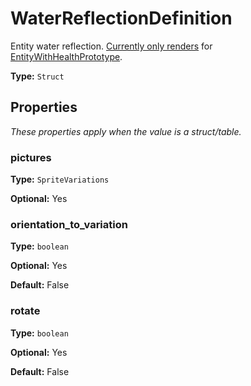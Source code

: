 # WaterReflectionDefinition

Entity water reflection. [Currently only renders](https://forums.factorio.com/100703) for [EntityWithHealthPrototype](prototype:EntityWithHealthPrototype).

**Type:** `Struct`

## Properties

*These properties apply when the value is a struct/table.*

### pictures

**Type:** `SpriteVariations`

**Optional:** Yes

### orientation_to_variation

**Type:** `boolean`

**Optional:** Yes

**Default:** False

### rotate

**Type:** `boolean`

**Optional:** Yes

**Default:** False

